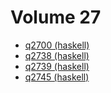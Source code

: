 # Volume 27

* [q2700 (haskell)](haskell/q2700.hs)
* [q2738 (haskell)](haskell/q2738.hs)
* [q2739 (haskell)](haskell/q2739.hs)
* [q2745 (haskell)](haskell/q2745.hs)
